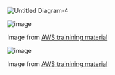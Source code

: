 ![Untitled Diagram-4](https://user-images.githubusercontent.com/44913260/120380793-e8ae3480-c321-11eb-83ae-a763d620cd2d.png)





![image](https://user-images.githubusercontent.com/44913260/120378592-eac2c400-c31e-11eb-9651-d03540394f52.png)

Image from [AWS trainining material](https://docs.aws.amazon.com/codepipeline/latest/userguide/tutorials-ecs-ecr-codedeploy.html#tutorials-ecs-ecr-codedeploy-deployment)

![image](https://user-images.githubusercontent.com/44913260/120378620-f1e9d200-c31e-11eb-98d9-5b7b36f5e3f1.png)

Image from [AWS trainining material](https://docs.aws.amazon.com/codepipeline/latest/userguide/tutorials-ecs-ecr-codedeploy.html#tutorials-ecs-ecr-codedeploy-deployment)
